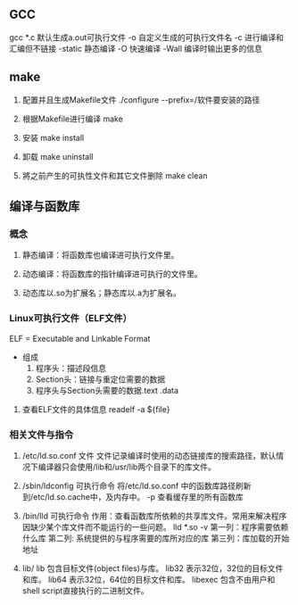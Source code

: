 ## GCC
gcc *.c 默认生成a.out可执行文件
-o 自定义生成的可执行文件名
-c 进行编译和汇编但不链接
-static 静态编译
-O 快速编译
-Wall 编译时输出更多的信息

## make
1. 配置并且生成Makefile文件
./configure
 --prefix=/软件要安装的路径
2. 根据Makefile进行编译
make
3. 安装
make install

4. 卸载
make uninstall

5. 將之前产生的可执性文件和其它文件删除
make clean 

## 编译与函数库
### 概念
1. 静态编译：将函数库也编译进可执行文件里。
2. 动态编译：将函数库的指针编译进可执行的文件里。

3. 动态库以.so为扩展名；静态库以.a为扩展名。

### Linux可执行文件（ELF文件）
ELF = Executable and Linkable Format
- 组成
    1. 程序头：描述段信息
    2. Section头：链接与重定位需要的数据
    3. 程序头与Section头需要的数据.text .data
1. 查看ELF文件的具体信息
readelf -a ${file}



### 相关文件与指令
1. /etc/ld.so.conf 文件
文件记录编译时使用的动态链接库的搜索路径，默认情况下编译器只会使用/lib和/usr/lib两个目录下的库文件。

2. /sbin/ldconfig 可执行命令
将/etc/ld.so.conf 中的函数库路径刷新到/etc/ld.so.cache中，及内存中。
-p 查看缓存里的所有函数库

3. /bin/lld  可执行命令
作用：查看函数库所依赖的共享库文件。常用来解决程序因缺少某个库文件而不能运行的一些问题。
lld *.so -v
第一列：程序需要依赖什么库 
第二列: 系统提供的与程序需要的库所对应的库 
第三列：库加载的开始地址

5. lib/
lib 包含目标文件(object files)与库。
lib32 表示32位，32位的目标文件和库。
lib64 表示32位，64位的目标文件和库。
libexec 包含不由用户和shell script直接执行的二进制文件。